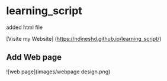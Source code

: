 # learning_script
added html file

[Visite my Website] (https://ndineshd.github.io/learning_script/)
 ## Add Web page
 ![web page](images/webpage design.png)
